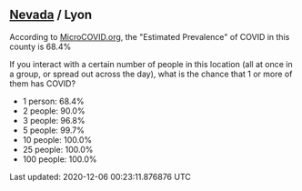 
## [Nevada](/united-states/nevada) / Lyon

According to [MicroCOVID.org](http://microcovid.org),
the "Estimated Prevalence" of COVID in this county is 68.4%

If you interact with a certain number of people in this location
(all at once in a group, or spread out across the day), what is the chance that
1 or more of them has COVID?

- 1 person: 68.4%
- 2 people: 90.0%
- 3 people: 96.8%
- 5 people: 99.7%
- 10 people: 100.0%
- 25 people: 100.0%
- 100 people: 100.0%

Last updated: 2020-12-06 00:23:11.876876 UTC
